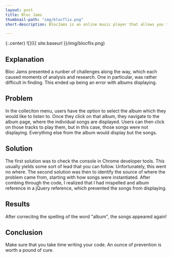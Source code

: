 ```yaml
---
layout: post
title: Bloc Jams
thumbnail-path: "img/blocflix.png"
short-description: BlocJams is an online music player that allows you to stream music.

---
```


{:.center}
![]({{ site.baseurl }}/img/blocflix.png)

## Explanation

Bloc Jams presented a nunber of challenges along the way, which each caused moments of analysis and research. One in particular, was rather difficult in finding. This ended up being an error with albums displaying.

## Problem

In the colleciton menu, users have the option to select the album which they would like to listen to. Once they click on that album, they navigate to the album page, where the individual songs are displayed. Users can then click on those tracks to play them, but in this case, those songs were not displaying. Everything else from the album would display but the songs. 

## Solution

The first solution was to check the console in Chrome developer tools. This usually yields some sort of lead that you can follow. Unfortunately, this went no where. The second solution was then to identify the source of where the problem came from, starting with how songs were instantiated. After combing through the code, I realized that I had mispelled and album reference in a jQuery reference, which prevented the songs from displaying.

## Results

After correcitng the spelling of the word "album", the songs appeared again!

## Conclusion

Make sure that you take time writing your code. An ounce of prevention is worth a pound of cure. 